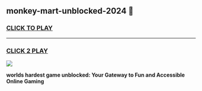 
## monkey-mart-unblocked-2024 👋
<h3>
<a href="https://premium.freeplayer.one?title=monkey-mart-unblocked-2024&ref=14F">CLICK TO PLAY</a></h3>
<hr>

<h3>
<a href="https://premium.freeplayer.one?title=monkey-mart-unblocked-2024&ref=14F">CLICK 2 PLAY</a>
  
</h3>

<a href="https://premium.freeplayer.one?title=monkey-mart-unblocked-2024&ref=12F/"><img src="https://clearcache.store/games.png"></a>


**worlds hardest game unblocked: Your Gateway to Fun and Accessible Online Gaming**
